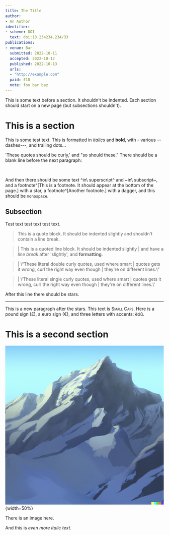 ```yaml
---
title: The Title
author:
- An Author
identifier:
- scheme: DOI
  text: doi:10.234234.234/33
publications:
- venue: Bar
  submitted: 2022-10-11
  accepted: 2022-10-12
  published: 2022-10-13
  urls:
  - "http://example.com"
  paid: £10
  note: foo bar baz
---
```


This is some text before a section. It shouldn't be indented. Each section should start on a new page (but subsections shouldn't).

# This is a section

This is some test text. This is formatted in *italics* and **bold**, with - various -- dashes---, and trailing dots...

'These quotes should be curly,' and "so should these." There should be a blank line before the next paragraph:

&nbsp;

And then there should be some text ^in\ superscript^ and ~in\ subscript~, and a footnote^[This is a footnote. It should appear at the bottom of the page.] with a star, a footnote^[Another footnote.] with a dagger, and this should be `monospace`.

## Subsection

Test text test text test text.

> This is a quote block. It should be indented slightly
> and shouldn't contain a line break.

> | This is a quoted line block. It should be indented slightly
> | and have a *line break* after 'slightly', and **formatting**.

> | \“These literal double curly quotes, used where smart
> | quotes gets it wrong, curl the right way even though
> | they're on different lines.\”

> | \‘These literal single curly quotes, used where smart
> | quotes gets it wrong, curl the right way even though
> | they're on different lines.\’

After this line there should be stars.

* * *

This is a new paragraph after the stars. This text is <span style="font-variant:small-caps;">Small Caps</span>. Here is a pound sign (£), a euro sign (€), and three letters with accents: ëóû.

# This is a second section

![foo](image.png){width=50%}

There is an image here.

And this is *even more italic text*.
